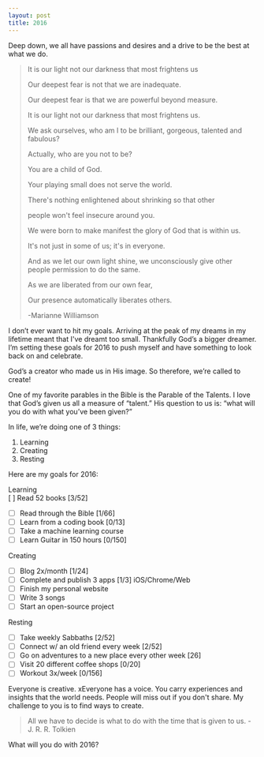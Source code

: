 ```yaml
---
layout: post
title: 2016
---
```


Deep down, we all have passions and desires and a drive to be the best at what we do.  

>It is our light not our darkness that most frightens us
>
>Our deepest fear is not that we are inadequate.
>
>Our deepest fear is that we are powerful beyond measure.
>
>It is our light not our darkness that most frightens us.
>
>We ask ourselves, who am I to be brilliant, gorgeous, talented and fabulous?
>
>Actually, who are you not to be?
>
>You are a child of God.
>
>Your playing small does not serve the world.
>
>There's nothing enlightened about shrinking so that other
>
>people won't feel insecure around you.
>
>We were born to make manifest the glory of God that is within us.
>
>It's not just in some of us; it's in everyone.
>
> And as we let our own light shine, we unconsciously give other people permission to do the same.
>
> As we are liberated from our own fear,
>
>Our presence automatically liberates others.
>
>-Marianne Williamson



I don’t ever want to hit my goals. Arriving at the peak of my dreams in my lifetime meant that I've dreamt too small. Thankfully God’s a bigger dreamer. I’m setting these goals for 2016 to push myself and have something to look back on and celebrate.

God’s a creator who made us in His image. So therefore, we’re called to create!

One of my favorite parables in the Bible is the Parable of the Talents. I love that God’s given us all a measure of “talent.” His question to us is: “what will you do with what you’ve been given?”

In life, we’re doing one of 3 things:  
1) Learning  
2) Creating  
3) Resting  

Here are my goals for 2016:

Learning  
[ ] Read 52 books [3/52]  
- [ ] Read through the Bible [1/66]  
- [ ] Learn from a coding book [0/13]  
- [ ] Take a machine learning course  
- [ ] Learn Guitar in 150 hours [0/150]  

Creating  
- [ ] Blog 2x/month [1/24]  
- [ ] Complete and publish 3 apps [1/3] iOS/Chrome/Web  
- [ ] Finish my personal website  
- [ ] Write 3 songs  
- [ ] Start an open-source project  

Resting  
- [ ] Take weekly Sabbaths [2/52]  
- [ ] Connect w/ an old friend every week [2/52]  
- [ ] Go on adventures to a new place every other week [26]  
- [ ] Visit 20 different coffee shops [0/20]  
- [ ] Workout 3x/week [0/156]  

Everyone is creative. xEveryone has a voice. You carry experiences and insights that the world needs.
People will miss out if you don't share. My challenge to you is to find ways to create.

> All we have to decide is what to do with the time that is given to us. - J. R. R. Tolkien

What will you do with 2016?
